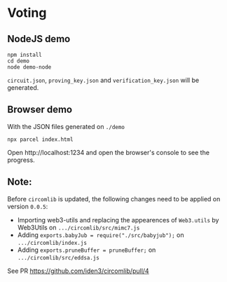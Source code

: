 # Voting

## NodeJS demo

```
npm install
cd demo
node demo-node
```

`circuit.json`, `proving_key.json` and `verification_key.json` will be generated.

## Browser demo

With the JSON files generated on `./demo`

```
npx parcel index.html
```

Open http://localhost:1234 and open the browser's console to see the progress.

## Note:

Before `circomlib` is updated, the following changes need to be applied on version `0.0.5`:

* Importing web3-utils and replacing the appearences of `Web3.utils` by Web3Utils on `.../circomlib/src/mimc7.js`
* Adding `exports.babyJub = require("./src/babyjub");` on `.../circomlib/index.js`
* Adding `exports.pruneBuffer = pruneBuffer;` on `.../circomlib/src/eddsa.js`

See PR https://github.com/iden3/circomlib/pull/4
